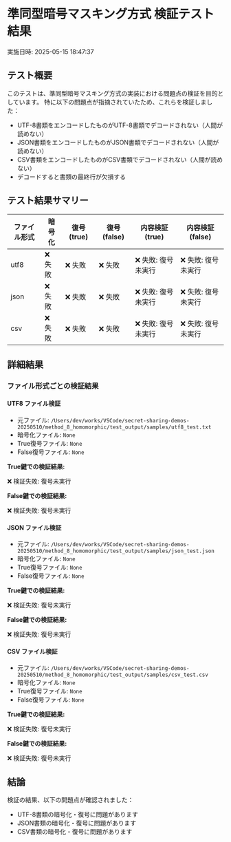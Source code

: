 # 準同型暗号マスキング方式 検証テスト結果

実施日時: 2025-05-15 18:47:37

## テスト概要

このテストは、準同型暗号マスキング方式の実装における問題点の検証を目的としています。
特に以下の問題点が指摘されていたため、これらを検証しました：

- UTF-8書類をエンコードしたものがUTF-8書類でデコードされない（人間が読めない）
- JSON書類をエンコードしたものがJSON書類でデコードされない（人間が読めない）
- CSV書類をエンコードしたものがCSV書類でデコードされない（人間が読めない）
- デコードすると書類の最終行が欠損する

## テスト結果サマリー

| ファイル形式 | 暗号化 | 復号 (true) | 復号 (false) | 内容検証 (true) | 内容検証 (false) |
|------------|--------|------------|-------------|---------------|----------------|
| utf8 | ❌ 失敗 | ❌ 失敗 | ❌ 失敗 | ❌ 失敗: 復号未実行 | ❌ 失敗: 復号未実行 |
| json | ❌ 失敗 | ❌ 失敗 | ❌ 失敗 | ❌ 失敗: 復号未実行 | ❌ 失敗: 復号未実行 |
| csv | ❌ 失敗 | ❌ 失敗 | ❌ 失敗 | ❌ 失敗: 復号未実行 | ❌ 失敗: 復号未実行 |

## 詳細結果

### ファイル形式ごとの検証結果

#### UTF8 ファイル検証

- 元ファイル: `/Users/dev/works/VSCode/secret-sharing-demos-20250510/method_8_homomorphic/test_output/samples/utf8_test.txt`
- 暗号化ファイル: `None`
- True復号ファイル: `None`
- False復号ファイル: `None`

**True鍵での検証結果:**

❌ 検証失敗: 復号未実行

**False鍵での検証結果:**

❌ 検証失敗: 復号未実行

#### JSON ファイル検証

- 元ファイル: `/Users/dev/works/VSCode/secret-sharing-demos-20250510/method_8_homomorphic/test_output/samples/json_test.json`
- 暗号化ファイル: `None`
- True復号ファイル: `None`
- False復号ファイル: `None`

**True鍵での検証結果:**

❌ 検証失敗: 復号未実行

**False鍵での検証結果:**

❌ 検証失敗: 復号未実行

#### CSV ファイル検証

- 元ファイル: `/Users/dev/works/VSCode/secret-sharing-demos-20250510/method_8_homomorphic/test_output/samples/csv_test.csv`
- 暗号化ファイル: `None`
- True復号ファイル: `None`
- False復号ファイル: `None`

**True鍵での検証結果:**

❌ 検証失敗: 復号未実行

**False鍵での検証結果:**

❌ 検証失敗: 復号未実行


## 結論

検証の結果、以下の問題点が確認されました：

- UTF-8書類の暗号化・復号に問題があります
- JSON書類の暗号化・復号に問題があります
- CSV書類の暗号化・復号に問題があります

